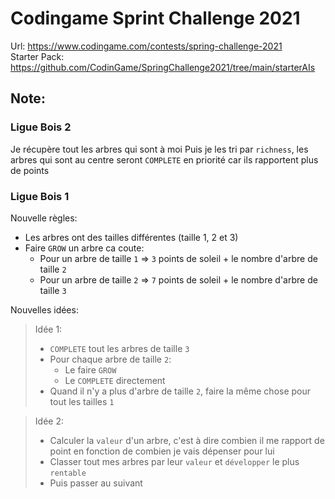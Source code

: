 # Codingame Sprint Challenge 2021

Url: https://www.codingame.com/contests/spring-challenge-2021  
Starter Pack: https://github.com/CodinGame/SpringChallenge2021/tree/main/starterAIs 


## Note:  

### Ligue Bois 2  
Je récupère tout les arbres qui sont à moi  Puis je les tri par `richness`, les arbres qui sont au centre seront `COMPLETE`
en priorité car ils rapportent plus de points

### Ligue Bois 1  
Nouvelle règles:  
- Les arbres ont des tailles différentes (taille 1, 2 et 3)  
- Faire `GROW` un arbre ca coute:  
	- Pour un arbre de taille `1` => `3` points de soleil + le nombre d'arbre de taille `2`  
	- Pour un arbre de taille `2` => `7` points de soleil + le nombre d'arbre de taille `3`  

Nouvelles idées:  
> Idée 1:
>- `COMPLETE` tout les arbres de taille `3`  
>- Pour chaque arbre de taille `2`:  
>	- Le faire `GROW`  
>	- Le `COMPLETE` directement  
>- Quand il n'y a plus d'arbre de taille `2`, faire la même chose pour tout les tailles `1`

> Idée 2:
>- Calculer la `valeur` d'un arbre, c'est à dire combien il me rapport de point en fonction de combien je vais dépenser pour lui
>- Classer tout mes arbres par leur `valeur` et `développer` le plus `rentable`
>- Puis passer au suivant


